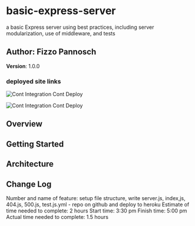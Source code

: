 # basic-express-server

a basic Express server using best practices, including server modularization, use of middleware, and tests

## Author: Fizzo Pannosch

**Version**: 1.0.0

<!-- (increment the patch/fix version number if you make more commits past your first submission) -->

### deployed site links

<!-- #### <center> [heroku deployed site](https://fizzo-server-deploy-dev.herokuapp.com/) </center> -->

<!-- #### <center> [github actions](https://github.com/fizzo999/server-deployment-practice/actions) </center> -->

<!-- #### <center> [github pull request](https://github.com/fizzo999/server-deployment-practice/pull/1) </center> -->

![Cont Integration Cont Deploy](assets/continuousIntegrationContinuousDepolyment.png)

![Cont Integration Cont Deploy](assets/continuousIntegrationContinuousDepolyment002.png)

## Overview

<!-- Provide a high level overview of what this application is and why you are building it, beyond the fact that it's an assignment for a Code 301 class. (i.e. What's your problem domain?) -->

## Getting Started

<!-- What are the steps that a user must take in order to build this app on their own machine and get it running? -->

## Architecture

<!-- Provide a detailed description of the application design. What technologies (languages, libraries, etc) you're using, and any other relevant design information. -->

## Change Log

<!-- Use this area to document the iterative changes made to your application as each feature is successfully implemented. Use time stamps. Here's an examples:

01-01-2001 4:59pm - Application now has a fully-functional express server, with GET and POST routes for the book resource.

## Credits and Collaborations
<!-- Give credit (and a link) to other people or resources that helped you build this application. -->

Number and name of feature: setup file structure, write server.js, index,js, 404.js, 500.js, test.js.yml - repo on github and deploy to heroku
Estimate of time needed to complete: 2 hours
Start time: 3:30 pm
Finish time: 5:00 pm
Actual time needed to complete: 1.5 hours
